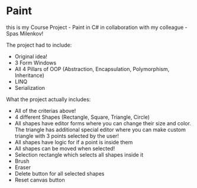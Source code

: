 # Paint
this is my Course Project - Paint in C# in collaboration with my colleague - Spas Milenkov!

The project had to include:
- Original idea!
- 3 Form Windows
- All 4 Pillars of OOP (Abstraction, Encapsulation, Polymorphism, Inheritance)
- LINQ
- Serialization

What the project actually includes:
- All of the criterias above!
- 4 different Shapes (Rectangle, Square, Triangle, Circle)
- All shapes have editor forms where you can change their size and color. The triangle has additional special editor where you can make custom triangle with 3 points selected by the user!
- All shapes have logic for if a point is inside them
- All shapes can be moved when selected!
- Selection rectangle which selects all shapes inside it
- Brush
- Eraser
- Delete button for all selected shapes
- Reset canvas button
